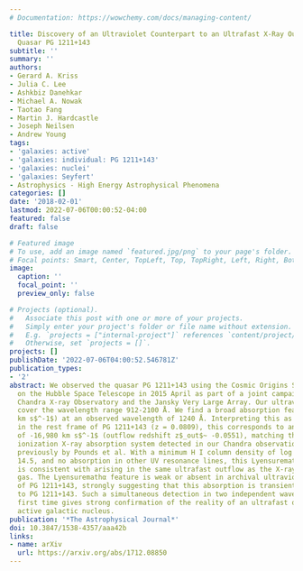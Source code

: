 ```yaml
---
# Documentation: https://wowchemy.com/docs/managing-content/

title: Discovery of an Ultraviolet Counterpart to an Ultrafast X-Ray Outflow in the
  Quasar PG 1211+143
subtitle: ''
summary: ''
authors:
- Gerard A. Kriss
- Julia C. Lee
- Ashkbiz Danehkar
- Michael A. Nowak
- Taotao Fang
- Martin J. Hardcastle
- Joseph Neilsen
- Andrew Young
tags:
- 'galaxies: active'
- 'galaxies: individual: PG 1211+143'
- 'galaxies: nuclei'
- 'galaxies: Seyfert'
- Astrophysics - High Energy Astrophysical Phenomena
categories: []
date: '2018-02-01'
lastmod: 2022-07-06T00:00:52-04:00
featured: false
draft: false

# Featured image
# To use, add an image named `featured.jpg/png` to your page's folder.
# Focal points: Smart, Center, TopLeft, Top, TopRight, Left, Right, BottomLeft, Bottom, BottomRight.
image:
  caption: ''
  focal_point: ''
  preview_only: false

# Projects (optional).
#   Associate this post with one or more of your projects.
#   Simply enter your project's folder or file name without extension.
#   E.g. `projects = ["internal-project"]` references `content/project/deep-learning/index.md`.
#   Otherwise, set `projects = []`.
projects: []
publishDate: '2022-07-06T04:00:52.546781Z'
publication_types:
- '2'
abstract: We observed the quasar PG 1211+143 using the Cosmic Origins Spectrograph
  on the Hubble Space Telescope in 2015 April as part of a joint campaign with the
  Chandra X-ray Observatory and the Jansky Very Large Array. Our ultraviolet spectra
  cover the wavelength range 912-2100 ̊A. We find a broad absorption feature (~ 1080
  km s$^-1$) at an observed wavelength of 1240 Å. Interpreting this as H I Lyensuremathα,
  in the rest frame of PG 1211+143 (z = 0.0809), this corresponds to an outflow velocity
  of -16,980 km s$^-1$ (outflow redshift z$_out$~ -0.0551), matching the moderate
  ionization X-ray absorption system detected in our Chandra observation and reported
  previously by Pounds et al. With a minimum H I column density of log N$_H$I$gt$
  14.5, and no absorption in other UV resonance lines, this Lyensuremathα absorber
  is consistent with arising in the same ultrafast outflow as the X-ray absorbing
  gas. The Lyensuremathα feature is weak or absent in archival ultraviolet spectra
  of PG 1211+143, strongly suggesting that this absorption is transient, and intrinsic
  to PG 1211+143. Such a simultaneous detection in two independent wavebands for the
  first time gives strong confirmation of the reality of an ultrafast outflow in an
  active galactic nucleus.
publication: '*The Astrophysical Journal*'
doi: 10.3847/1538-4357/aaa42b
links:
- name: arXiv
  url: https://arxiv.org/abs/1712.08850
---
```

